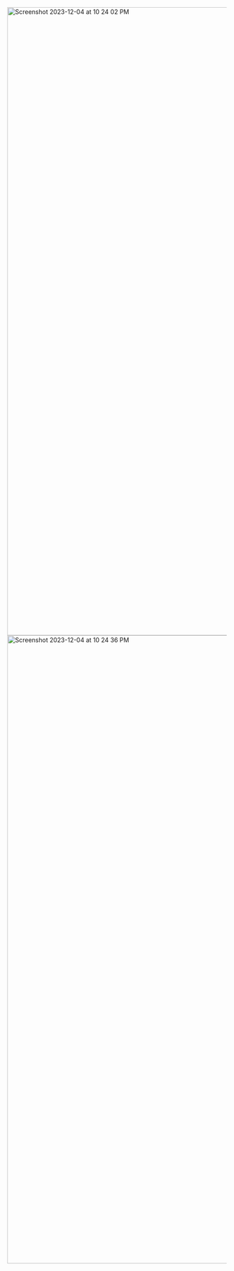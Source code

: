 <img width="1440" alt="Screenshot 2023-12-04 at 10 24 02 PM" src="https://github.com/amaan1203/News_App-/assets/127188069/98294bd0-f33b-4842-b74c-e61545164e33">
<img width="1440" alt="Screenshot 2023-12-04 at 10 24 36 PM" src="https://github.com/amaan1203/News_App-/assets/127188069/e147186f-b1f3-48db-9309-cc3ab86b0132">









